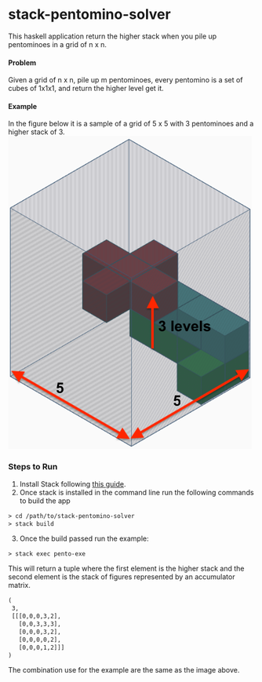 # stack-pentomino-solver
This haskell application return the higher stack when you pile up pentominoes in a grid of n x n.
#### Problem
Given a grid of n x n, pile up m pentominoes, every pentomino is a set of cubes of 1x1x1, and return the higher level get it.
#### Example
In the figure below it is a sample of a grid of 5 x 5 with 3 pentominoes and a higher stack of 3.
![Stack of Pentominoes](./pento_stack_sample_5_x_5.png)

### Steps to Run

1. Install Stack following [this guide](https://docs.haskellstack.org/en/stable/README/).
2. Once stack is installed in the command line run the following commands to build the app
```
> cd /path/to/stack-pentomino-solver
> stack build
```
3. Once the build passed run the example:
```
> stack exec pento-exe
```
This will return a tuple where the first element is the higher stack and the second element is the stack of figures represented by an accumulator matrix.  
```
(
 3,
 [[[0,0,0,3,2],
   [0,0,3,3,3],
   [0,0,0,3,2],
   [0,0,0,0,2],
   [0,0,0,1,2]]]
)
```
The combination use for the example are the same as the image above.


